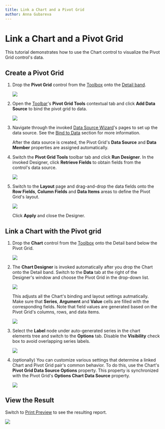 ```yaml
---
title: Link a Chart and a Pivot Grid
author: Anna Gubareva
---
```

# Link a Chart and a Pivot Grid

This tutorial demonstrates how to use the Chart control to visualize the Pivot Grid control's data.

## Create a Pivot Grid

1. Drop the **Pivot Grid** control from the [Toolbox](../../report-designer-tools/toolbox.md) onto the [Detail band](../../introduction-to-banded-reports.md).

    ![](../../../../../images/eurd-win-add-pivot-grid-to-report.png)

2. Open the [Toolbar](../../report-designer-tools/toolbar.md)'s **Pivot Grid Tools** contextual tab and click **Add Data Source** to bind the pivot grid to data.

    ![](../../../../../images/eurd-win-pivot-grid-toolbar-add-data-source.png)

3. Navigate through the invoked [Data Source Wizard](../../report-designer-tools/data-source-wizard.md)'s pages to set up the data source. See the [Bind to Data](../../bind-to-data.md) section for more information.

    After the data source is created, the Pivot Grid's **Data Source** and **Data Member** properties are assigned automatically.

4.  Switch the **Pivot Grid Tools** toolbar tab and click **Run Designer**. In the invoked Designer, click **Retrieve Fields**  to obtain fields from the control's data source.

    ![](../../../../../images/eurd-win-pivot-grid-designer-retrieve-fields.png)

5. Switch to the **Layout** page and drag-and-drop the data fields onto the **Row Fields**, **Column Fields** and **Data Items** areas to define the Pivot Grid's layout.

    ![](../../../../../images/eurd-win-pivot-grid-designer-layout.png)

    Click **Apply** and close the Designer.

## Link a Chart with the Pivot grid

1.  Drop the **Chart** control from the [Toolbox](../../report-designer-tools/toolbox.md) onto the Detail band below the Pivot Grid.

    ![](../../../../../images/eurd-win-add-chart-to-link-with-pivot-grid.png)

2. The **Chart Designer** is invoked automatically after you drop the Chart onto the Detail band. Switch to the **Data** tab at the right of the Designer's window and choose the Pivot Grid in the drop-down list.

    ![](../../../../../images/eurd-win-chart-designer-pivot-grid-data-source.png)

    This adjusts all the Chart's binding and layout settings autmatically. Make sure that **Series**, **Argument** and **Value** cells are filled with the corresponding fields. Note that field values are generated based on the Pivot Grid's columns, rows, and data items.

    ![](../../../../../images/eurd-win-chart-designer-pivot-grid-result.png)

3. Select the **Label** node under auto-generated series in the chart elements tree and switch to the **Options** tab. Disable the **Visibility** check box to avoid overlapping series labels.

    ![](../../../../../images/eurd-win-chart-designer-auto-series-label-visibility.png)

4. (optionally) You can customize various settings that determine a linked Chart and Pivot Grid pair's common behavior. To do this, use the Chart's **Pivot Grid Data Source Options** property. This property is synchronized with the Pivot Grid's **Options Chart Data Source** property.

    ![](../../../../../images/eurd-win-chart-pivot-grid-data-source-options.png)


## View the Result

Switch to [Print Preview](../../preview-print-and-export-reports.md) to see the resulting report.

![](../../../../../images/eurd-win-pivot-grid-with-chart-result.png)
